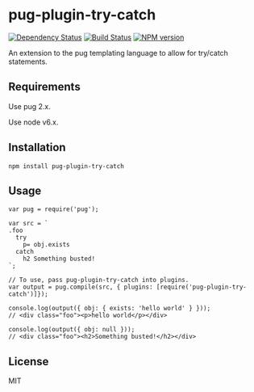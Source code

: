 # pug-plugin-try-catch

[![Dependency Status](https://img.shields.io/david/pugjs/pug.svg?style=flat)](https://david-dm.org/pugjs/pug)
[![Build Status](https://travis-ci.org/austindebruyn/breadcrumble.svg?branch=master)](https://travis-ci.org/austindebruyn/breadcrumble)
[![NPM version](https://img.shields.io/npm/v/pug-plugin-try-catch.svg?style=flat)](https://www.npmjs.com/package/pug-plugin-try-catch)

An extension to the pug templating language to allow for try/catch statements.

## Requirements

Use pug 2.x.

Use node v6.x.

## Installation

`npm install pug-plugin-try-catch`

## Usage

```
var pug = require('pug');

var src = `
.foo
  try
    p= obj.exists
  catch
    h2 Something busted!
`;

// To use, pass pug-plugin-try-catch into plugins.
var output = pug.compile(src, { plugins: [require('pug-plugin-try-catch')]});

console.log(output({ obj: { exists: 'hello world' } }));
// <div class="foo"><p>hello world</p></div>

console.log(output({ obj: null }));
// <div class="foo"><h2>Something busted!</h2></div>

```

## License

MIT
